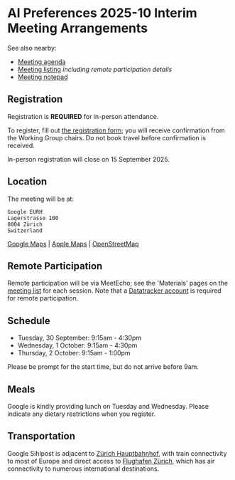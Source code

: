 # AI Preferences 2025-10 Interim Meeting Arrangements

See also nearby:

* [Meeting agenda](agenda.md)
* [Meeting listing](https://datatracker.ietf.org/wg/aipref/meetings/) _including remote participation details_
* [Meeting notepad](https://notes.ietf.org/Vc4ezWRkTMq2xcGF4MecWg)

## Registration

Registration is **REQUIRED** for in-person attendance. 

To register, fill out [the registration form](https://forms.cloud.microsoft/r/8XRzM5WxEi); you will receive confirmation from the Working Group chairs. Do not book travel before confirmation is received.

In-person registration will close on 15 September 2025.

## Location

The meeting will be at:

    Google EURH
    Lagerstrasse 100
    8004 Zürich
    Switzerland

[Google Maps](https://maps.app.goo.gl/RsRaw9pSqAjqispY9) | 
[Apple Maps](https://maps.apple.com/place?address=Lagerstrasse%20100,%208004%20Z%C3%BCrich,%20Switzerland&coordinate=47.379804,8.529735&name=Lagerstrasse%20100&map=transit) | [OpenStreetMap](https://osm.org/go/0C0WBLWZc?m=&node=6580366336)


## Remote Participation

Remote participation will be via MeetEcho; see the 'Materials' pages on the [meeting list](https://datatracker.ietf.org/wg/aipref/meetings/) for each session. Note that a [Datatracker account](https://datatracker.ietf.org/accounts/create/) is required for remote participation.

## Schedule

* Tuesday, 30 September: 9:15am - 4:30pm
* Wednesday, 1 October: 9:15am - 4:30pm
* Thursday, 2 October: 9:15am - 1:00pm

Please be prompt for the start time, but do not arrive before 9am.

## Meals

Google is kindly providing lunch on Tuesday and Wednesday. Please indicate any dietary restrictions when you register.

## Transportation

Google Sihlpost is adjacent to [Zürich Hauptbahnhof](https://www.sbb.ch/en/travel-information/stations/find-station/zuerich-hb-station.html), with train connectivity to most of Europe and direct access to [Flughafen Zürich](https://www.flughafen-zuerich.ch/en/passengers), which has air connectivity to numerous international destinations.

